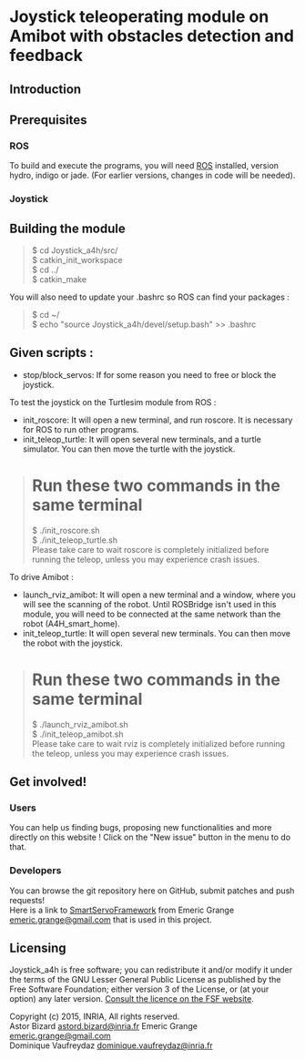 Joystick teleoperating module on Amibot with obstacles detection and feedback
=============================================================================

## Introduction



## Prerequisites

### ROS
To build and execute the programs, you will need [ROS](http://www.ros.org/install/) installed, version hydro, indigo or jade. (For earlier versions, changes in code will be needed).

### Joystick

## Building the module

> $ cd Joystick_a4h/src/  
> $ catkin_init_workspace  
> $ cd ../  
> $ catkin_make  

You will also need to update your .bashrc so ROS can find your packages :
> $ cd ~/  
> $ echo "source Joystick_a4h/devel/setup.bash" >> .bashrc  

## Given scripts :

* stop/block_servos: If for some reason you need to free or block the joystick.

To test the joystick on the Turtlesim module from ROS :
* init_roscore: It will open a new terminal, and run roscore. It is necessary for ROS to run other programs.
* init_teleop_turtle: It will open several new terminals, and a turtle simulator. You can then move the turtle with the joystick.  
> # Run these two commands in the same terminal  
> $ ./init_roscore.sh  
> $ ./init_teleop_turtle.sh  
Please take care to wait roscore is completely initialized before running the teleop, unless you may experience crash issues.

To drive Amibot :
* launch_rviz_amibot: It will open a new terminal and a window, where you will see the scanning of the robot. Until ROSBridge isn't used in this module, you will need to be connected at the same network than the robot (A4H_smart_home).
* init_teleop_turtle: It will open several new terminals. You can then move the robot with the joystick.  
> # Run these two commands in the same terminal  
> $ ./launch_rviz_amibot.sh  
> $ ./init_teleop_amibot.sh  
Please take care to wait rviz is completely initialized before running the teleop, unless you may experience crash issues.

## Get involved!

### Users

You can help us finding bugs, proposing new functionalities and more directly on this website ! Click on the "New issue" button in the menu to do that.

### Developers

You can browse the git repository here on GitHub, submit patches and push requests!  
Here is a link to [SmartServoFramework](https://github.com/emericg/SmartServoFramework) from Emeric Grange <emeric.grange@gmail.com> that is used in this project.

## Licensing

Joystick_a4h is free software; you can redistribute it and/or modify it under the terms of the GNU Lesser General Public License as published by the Free Software Foundation; either version 3 of the License, or (at your option) any later version.
[Consult the licence on the FSF website](http://www.gnu.org/licenses/lgpl-3.0.txt).

Copyright (c) 2015, INRIA, All rights reserved.  
Astor Bizard <astord.bizard@inria.fr>
Emeric Grange <emeric.grange@gmail.com>  
Dominique Vaufreydaz <dominique.vaufreydaz@inria.fr>  
